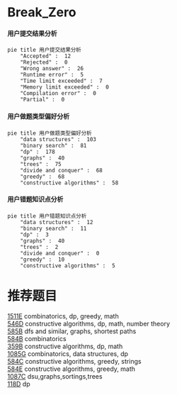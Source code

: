 # Break_Zero

<!-- tabs:start -->



#### **用户提交结果分析**

```mermaid
pie title 用户提交结果分析
    "Accepted" :  12
    "Rejected" :  0
    "Wrong answer" :  26
    "Runtime error" :  5
    "Time limit exceeded" :  7
    "Memory limit exceeded" :  0
    "Compilation error" :  0
    "Partial" :  0
```

#### **用户做题类型偏好分析**

```mermaid
pie title 用户做题类型偏好分析
    "data structures" :  103
    "binary search" :  81
    "dp" :  178
    "graphs" :  40
    "trees" :  75
    "divide and conquer" :  68
    "greedy" :  68
    "constructive algorithms" :  58
```
#### **用户错题知识点分析**

```mermaid
pie title 用户错题知识点分析
    "data structures" :  12
    "binary search" :  11
    "dp" :  3
    "graphs" :  40
    "trees" :  2
    "divide and conquer" :  0
    "greedy" :  10
    "constructive algorithms" :  5
```



<!-- tabs:end -->
# 推荐题目
[1511E](https://codeforces.com/contest/1511/problem/E)		combinatorics,
                        dp,
                        greedy,
                        math		  
[546D](https://codeforces.com/contest/546/problem/D)		constructive algorithms,
                        dp,
                        math,
                        number theory		  
[585B](https://codeforces.com/contest/585/problem/B)		dfs and similar,
                        graphs,
                        shortest paths		  
[584B](https://codeforces.com/contest/584/problem/B)		combinatorics		  
[359B](https://codeforces.com/contest/359/problem/B)		constructive algorithms,
                        dp,
                        math		  
[1085G](https://codeforces.com/contest/1085/problem/G)		combinatorics,
                        data structures,
                        dp		  
[584C](https://codeforces.com/contest/584/problem/C)		constructive algorithms,
                        greedy,
                        strings		  
[584E](https://codeforces.com/contest/584/problem/E)		constructive algorithms,
                        greedy,
                        math		  
[1087C](https://codeforces.com/contest/1087/problem/C)		dsu,graphs,sortings,trees		  
[118D](https://codeforces.com/contest/118/problem/D)		dp		  
